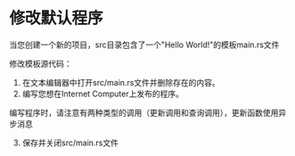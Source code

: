 # 修改默认程序

当您创建一个新的项目，src目录包含了一个"Hello World!"的模板main.rs文件

修改模板源代码：

1. 在文本编辑器中打开src/main.rs文件并删除存在的内容。
2. 编写您想在Internet Computer上发布的程序。

编写程序时，请注意有两种类型的调用（更新调用和查询调用），更新函数使用异步消息

  3. 保存并关闭src/main.rs文件

